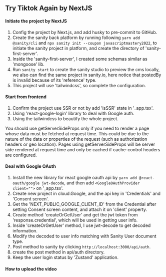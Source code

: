 ## Try Tiktok Again by NextJS

#### Initiate the project by NextJS

1. Config the project by Next.js, and add husky to pre-commit to GitHub.
2. Create the sanity back platform by running following `yarn add @sanity/cli` and
   `npx sanity init --coupon javascriptmastery2022`, to initiate the sanity project in platform, and create the directory of 'sanity-first-server'.
3. Inside the 'sanity-first-server', I created some schemas similar as 'mongoose' lib.
4. Run `sanity start` to create the sanity studio to preview the cms locally, we also can find the same project in sanity.io, here notice that postedBy is invalid because of its 'reference' type.
5. This project will use 'tailwindcss', so complete the configuration.

#### Start from frontend

1. Confirm the project use SSR or not by add 'isSSR' state in '\_app.tsx'.
2. Using 'react-google-login' library to deal with Google auth.
3. Using the tailwindcss to beautify the whole project.

You should use getServerSideProps only if you need to render a page whose data must be fetched at request time. This could be due to the nature of the data or properties of the request (such as authorization headers or geo location). Pages using getServerSideProps will be server side rendered at request time and only be cached if cache-control headers are configured.

#### Deal with Google OAuth

1. Install the new library for react google oauth api by `yarn add @react-oauth/google jwt-decode`, and then add `<GoogleOAuthProvider client="">` on '\_app.tsx'.
2. Create new project in cloud.Google, and the api key in 'Credentials' and 'Consent screen'.
3. Get the 'NEXT_PUBLIC_GOOGLE_CLIENT_ID' from the Credential after setting Consent screen content, and attach it on 'client' property.
4. Create method 'createOrGetUser' and get the jwt token from 'response.credential', which will be used in getting user info.
5. Inside 'createOrGetUser' method, I use jwt-decode to get decoded information.
6. Modify the decoded to user info matching with Sanity User document type.
7. Post method to sanity by clicking `http://localhost:3000/api/auth`.
8. create the post method in api/auth directory.
9. Keep the user login status by 'Zustand' application.

#### How to upload the video
